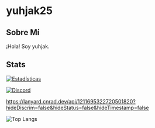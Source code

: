 # yuhjak25

## Sobre Mí
¡Hola! Soy yuhjak.

## Stats

[![Estadísticas](https://github-readme-stats.vercel.app/api?username=yuhjak25&show_icons=true&theme=react-dark)](https://github.com/yuhjak25)

[![Discord](https://img.shields.io/badge/Chat-Discord-blue?logo=discord&style=flat-square)](https://discord.com/users/1211695322720501820)

https://lanyard.cnrad.dev/api/1211695322720501820?hideDiscrim=false&hideStatus=false&hideTimestamp=false




![Top Langs](https://github-readme-stats.vercel.app/api/top-langs/?username=yuhjak25&layout=compact)
